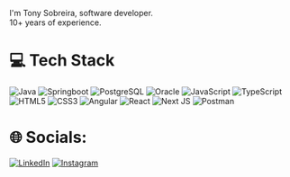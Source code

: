 I'm Tony Sobreira, software developer. </br>
10+ years of experience.

# 💻 Tech Stack

![Java](https://img.shields.io/badge/Java-%23ED8B00.svg?style=for-the-badge&logo=openjdk&logoColor=white) 
![Springboot](https://img.shields.io/badge/Spring_Boot-6DB33F?style=for-the-badge&logo=spring-boot&logoColor=white) 
![PostgreSQL](https://img.shields.io/badge/PostgreSQL-316192?style=for-the-badge&logo=postgresql&logoColor=white) 
![Oracle](https://img.shields.io/badge/Oracle-F80000?style=for-the-badge&logo=Oracle&logoColor=white) 
![JavaScript](https://img.shields.io/badge/javascript-%23323330.svg?style=for-the-badge&logo=javascript&logoColor=%23F7DF1E) 
![TypeScript](https://img.shields.io/badge/typescript-%23007ACC.svg?style=for-the-badge&logo=typescript&logoColor=white) 
![HTML5](https://img.shields.io/badge/html5-%23E34F26.svg?style=for-the-badge&logo=html5&logoColor=white) 
![CSS3](https://img.shields.io/badge/css3-%231572B6.svg?style=for-the-badge&logo=css3&logoColor=white) 
![Angular](https://img.shields.io/badge/Angular-DD0031?style=for-the-badge&logo=angular&logoColor=white) 
![React](https://img.shields.io/badge/react-%2320232a.svg?style=for-the-badge&logo=react&logoColor=%2361DAFB) 
![Next JS](https://img.shields.io/badge/Next-black?style=for-the-badge&logo=next.js&logoColor=white) 
![Postman](https://img.shields.io/badge/Postman-FF6C37?style=for-the-badge&logo=postman&logoColor=white) 


# 🌐 Socials:

[![LinkedIn](https://img.shields.io/badge/LinkedIn-%230077B5.svg?logo=linkedin&logoColor=white)](https://linkedin.com/in/tonysobreira) 
[![Instagram](https://img.shields.io/badge/Instagram-%23E4405F.svg?logo=Instagram&logoColor=white)](https://instagram.com/tonysobreira) 
